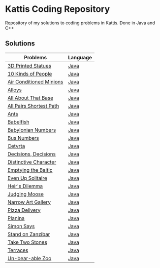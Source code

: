 # Kattis Coding Repository
Repository of my solutions to coding problems in Kattis. Done in Java and C++

## Solutions
| Problems | Language |
| - | - |
| [3D Printed Statues](https://open.kattis.com/problems/3dprinter) | [Java](https://github.com/Swidjaja6/Kattis/blob/main/Java/3DPrintedStatues/src/Solution.java) |
| [10 Kinds of People](https://open.kattis.com/problems/10kindsofpeople) | [Java](https://github.com/Swidjaja6/Kattis/blob/main/Java/tenKinds/src/tenKinds/mainly.java) | 
| [Air Conditioned Minions](https://open.kattis.com/problems/airconditioned) | [Java](https://github.com/Swidjaja6/Kattis/tree/main/Java/ACMinions/src) |
| [Alloys](https://open.kattis.com/problems/alloys) | [Java](https://github.com/Swidjaja6/Kattis/blob/main/Java/alloys/src/alloys/metal.java) |
| [All About That Base](https://open.kattis.com/problems/allaboutthatbase) | [Java](https://github.com/Swidjaja6/Kattis/blob/main/Java/AllAboutThatBase/src/Solution.java) |
| [All Pairs Shortest Path](https://open.kattis.com/problems/allpairspath) | [Java](https://github.com/Swidjaja6/Kattis/blob/main/Java/AllPairsShortestPath/src/GraphShort.java) |
| [Ants](https://open.kattis.com/problems/ants) | [Java](https://github.com/Swidjaja6/Kattis/blob/main/Java/Ants/src/pests.java) |
| [Babelfish](https://open.kattis.com/problems/babelfish) | [Java](https://github.com/Swidjaja6/Kattis/blob/main/Java/BabelFish/src/Fish.java) |
| [Babylonian Numbers](https://open.kattis.com/problems/babylonian) | [Java](https://github.com/Swidjaja6/Kattis/blob/main/Java/Babylonian/src/baby.java) |
| [Bus Numbers](https://open.kattis.com/problems/busnumbers) | [Java](https://github.com/Swidjaja6/Kattis/blob/main/Java/BusNumber/src/no.java) |
| [Cetvrta](https://open.kattis.com/problems/cetvrta) | [Java](https://github.com/Swidjaja6/Kattis/blob/main/Java/Cetvrta/src/Solution.java) |
| [Decisions, Decisions](https://open.kattis.com/problems/decisions) | [Java](https://github.com/Swidjaja6/Kattis/blob/main/Java/Decisions/src/Solution.java) |
| [Distinctive Character](https://open.kattis.com/problems/distinctivecharacter) | [Java](https://github.com/Swidjaja6/Kattis/blob/main/Java/Distinctive/src/character.java) |
| [Emptying the Baltic](https://open.kattis.com/problems/emptyingbaltic) | [Java](https://github.com/Swidjaja6/Kattis/blob/main/Java/baltic/src/baltic/emptyLikeMe.java) |
| [Even Up Solitaire](https://open.kattis.com/problems/evenup) | [Java](https://github.com/Swidjaja6/Kattis/blob/main/Java/EvenUpSolitaire/src/EvenUp.java) |
| [Heir's Dilemma](https://open.kattis.com/problems/heirsdilemma) | [Java](https://github.com/Swidjaja6/Kattis/blob/main/Java/HeirDilemma/src/heirsCode.java) |
| [Judging Moose](https://open.kattis.com/problems/judgingmoose) | [Java](https://github.com/Swidjaja6/Kattis/blob/main/Java/JudgingMoose/src/actuallyMoose.java) |
| [Narrow Art Gallery](https://open.kattis.com/problems/narrowartgallery) | [Java](https://github.com/Swidjaja6/Kattis/blob/main/Java/NarrowArtGallery/src/Solution.java) |
| [Pizza Delivery](https://open.kattis.com/problems/pizza) | [Java](https://github.com/Swidjaja6/Kattis/blob/main/Java/Pizza/src/iWannaEatIt.java) |
| [Planina](https://open.kattis.com/problems/planina) | [Java](https://github.com/Swidjaja6/Kattis/blob/main/Java/Planina/src/Main.java) | 
| [Simon Says](https://open.kattis.com/problems/simonsays) | [Java](https://github.com/Swidjaja6/Kattis/blob/main/Java/simonSays/src/simonSays/simon.java) |
| [Stand on Zanzibar](https://open.kattis.com/problems/zanzibar) | [Java](https://github.com/Swidjaja6/Kattis/blob/main/Java/Zanzibar/src/zan.java) |
| [Take Two Stones](https://open.kattis.com/problems/twostones) | [Java](https://github.com/Swidjaja6/Kattis/blob/main/Java/TakeTwoStones/src/man.java) | 
| [Terraces](https://open.kattis.com/problems/terraces) | [Java](https://github.com/Swidjaja6/Kattis/blob/main/Java/Terraces/src/pools.java) | 
| [Un-bear-able Zoo](https://open.kattis.com/problems/zoo) | [Java](https://github.com/Swidjaja6/Kattis/blob/main/Java/Zoo/src/school.java) |




